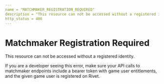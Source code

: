 ```yaml
---
name = "MATCHMAKER_REGISTRATION_REQUIRED"
description = "This resource can not be accessed without a registered identity."
http_status = 400
---
```


# Matchmaker Registration Required

This resource can not be accessed without a registered identity.

If you are a developer seeing this error, make sure your API calls to matchmaker endpoints include a bearer
token with game user entitlements, and the given game user is registered on Rivet.
